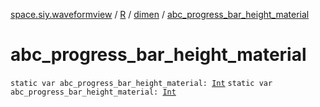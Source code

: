 [space.siy.waveformview](../../index.md) / [R](../index.md) / [dimen](index.md) / [abc_progress_bar_height_material](./abc_progress_bar_height_material.md)

# abc_progress_bar_height_material

`static var abc_progress_bar_height_material: `[`Int`](https://kotlinlang.org/api/latest/jvm/stdlib/kotlin/-int/index.html)
`static var abc_progress_bar_height_material: `[`Int`](https://kotlinlang.org/api/latest/jvm/stdlib/kotlin/-int/index.html)